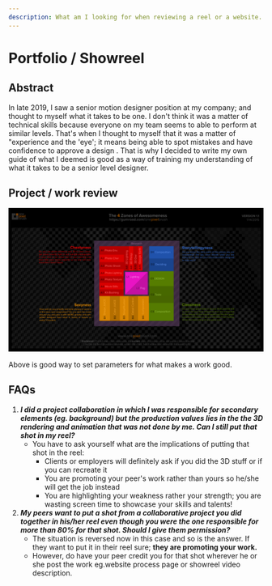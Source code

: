 ```yaml
---
description: What am I looking for when reviewing a reel or a website.
---
```


# Portfolio / Showreel

## **Abstract**

In late 2019, I saw a senior motion designer position at my company; and thought to myself what it takes to be one. I don't think it was a matter of technical skills because everyone on my team seems to able to perform at similar levels. That's when I thought to myself that it was a matter of "experience and the 'eye'; it means being able to spot mistakes and have confidence to approve a design . That is why I decided to write my own guide of what I deemed is good as a way of training my understanding of what it takes to be a senior level designer.

## Project / work review



![4 zones of Awesomeness by onepixelbrush](<../../../.gitbook/assets/image (31).png>)

Above is good way to set parameters for what makes a work good.

## **FAQs**

1. _**I did a project collaboration in which I was responsible for secondary elements (eg. background) but the production values lies in the the 3D rendering and animation that was not done by me. Can I still put that shot in my reel?**_
   * You have to ask yourself what are the implications of putting that shot in the reel:
     * Clients or employers will definitely ask if you did the 3D stuff or if you can recreate it
     * You are promoting your peer's work rather than yours so he/she will get the job instead
     * You are highlighting your weakness rather your strength; you are wasting screen time to showcase your skills and talents!&#x20;
2. _**My peers want to put a shot from a collaborative project you did together in his/her reel even though you were the one responsible for more than 80%  for that shot. Should I give them permission?**_
   * The situation is reversed now in this case and so is the answer. If they want to put it in their reel sure; **they are promoting your work.**
   * However, do have your peer credit you for that shot wherever he or she post the work eg.website process page or showreel video description.



